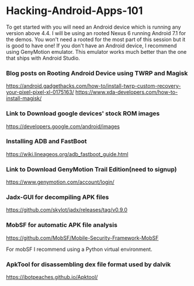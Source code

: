 # Hacking-Android-Apps-101

To get started with you will need an Android device which is running any version above 4.4. I will be using an rooted Nexus 6 running Android 7.1 for the demos. You won't need a rooted for the most part of this session but it is good to have one! If you don't have an Android device, I recommend using GenyMotion emulator. This emulator works much better than the one that ships with Android Studio.

### Blog posts on Rooting Android Device using TWRP and Magisk
https://android.gadgethacks.com/how-to/install-twrp-custom-recovery-your-pixel-pixel-xl-0175163/
https://www.xda-developers.com/how-to-install-magisk/

### Link to Download google devices' stock ROM images
https://developers.google.com/android/images

### Installing ADB and FastBoot
https://wiki.lineageos.org/adb_fastboot_guide.html

### Link to Download GenyMotion Trail Edition(need to signup)
https://www.genymotion.com/account/login/

### Jadx-GUI for decompiling APK files
https://github.com/skylot/jadx/releases/tag/v0.9.0

### MobSF for automatic APK file analysis
https://github.com/MobSF/Mobile-Security-Framework-MobSF

For mobSF I recommend using a Python virtual environment.

### ApkTool for disassembling dex file format used by dalvik
https://ibotpeaches.github.io/Apktool/
